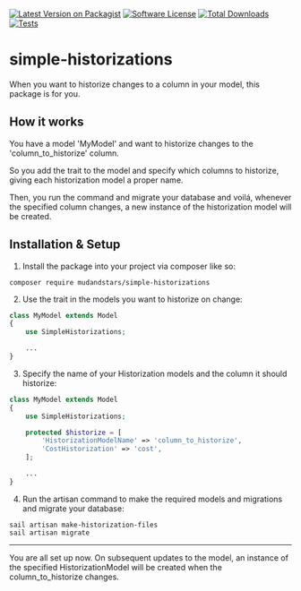 [![Latest Version on Packagist](https://img.shields.io/packagist/v/mudandstars/simple-historizations.svg?style=flat-square)](https://packagist.org/packages/mudandstars/simple-historizations)
[![Software License](https://img.shields.io/badge/license-MIT-brightgreen.svg?style=flat-square)](LICENSE.md)
[![Total Downloads](https://img.shields.io/packagist/dt/mudandstars/simple-historizations.svg?style=flat-square)](https://packagist.org/packages/mudandstars/simple-historizations)
[![Tests](https://github.com/mudandstars/simple-historizations/actions/workflows/tests.yml/badge.svg)](https://github.com/mudandstars/simple-historizations/actions/workflows/tests.yml)
# simple-historizations

When you want to historize changes to a column in your model, this package is for you.

## How it works

You have a model 'MyModel' and want to historize changes to the 'column_to_historize' column.

So you add the trait to the model and specify which columns to historize, giving each historization model a proper name.

Then, you run the command and migrate your database and voilá, whenever the specified column changes, a new instance of the historization model will be created.

## Installation & Setup

1. Install the package into your project via composer like so:

```
composer require mudandstars/simple-historizations
```

2. Use the trait in the models you want to historize on change:

```php
class MyModel extends Model
{
    use SimpleHistorizations;

    ...
}
```

3. Specify the name of your Historization models and the column it should historize:

```php
class MyModel extends Model
{
    use SimpleHistorizations;

    protected $historize = [
        'HistorizationModelName' => 'column_to_historize',
        'CostHistorization' => 'cost',
    ];

    ...
}
```

4. Run the artisan command to make the required models and migrations and migrate your database:

```
sail artisan make-historization-files
sail artisan migrate
```

---

You are all set up now. On subsequent updates to the model, an instance of the specified HistorizationModel will be created when the column_to_historize changes.
